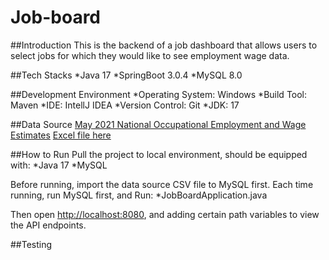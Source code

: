 # Job-board

##Introduction
This is the backend of a job dashboard that allows users to select jobs for which they would like to see employment wage data.

##Tech Stacks
*Java 17
*SpringBoot 3.0.4
*MySQL 8.0

##Development Environment
*Operating System: Windows
*Build Tool: Maven
*IDE: IntellJ IDEA
*Version Control: Git
*JDK: 17

##Data Source
[May 2021 National Occupational Employment and Wage Estimates](https://www.bls.gov/oes/current/oes_nat.htm#00-0000)
[Excel file here](https://www.bls.gov/oes/special.requests/oesm21nat.zip)


##How to Run
Pull the project to local environment, should be equipped with:
*Java 17
*MySQL

Before running, import the data source CSV file to MySQL first.
Each time running, run MySQL first, and Run:
*JobBoardApplication.java

Then open [http://localhost:8080](http://localhost:8080), and adding certain path variables to view the API endpoints.

##Testing
